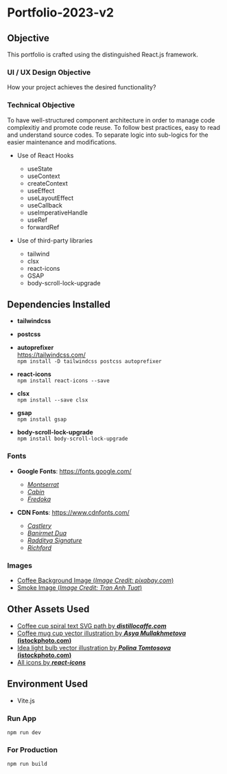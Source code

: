 # Portfolio-2023-v2

## Objective

This portfolio is crafted using the distinguished React.js framework.

### UI / UX Design Objective

How your project achieves the desired functionality?

### Technical Objective

To have well-structured component architecture in order to manage code complexitiy and promote code reuse.
To follow best practices, easy to read and understand source codes.
To separate logic into sub-logics for the easier maintenance and modifications.

- Use of React Hooks

  - useState
  - useContext
  - createContext
  - useEffect
  - useLayoutEffect
    <!-- - Control over the timing of animation -->
    <!-- - To avoid any flickering / flashing of the content (animation only starts before DOM painted) -->
  - useCallback
  - useImperativeHandle
  - useRef
  - forwardRef

- Use of third-party libraries
  - tailwind
  - clsx
  - react-icons
  - GSAP
  - body-scroll-lock-upgrade

## Dependencies Installed

- **tailwindcss**
- **postcss**
- **autoprefixer**<br />
  https://tailwindcss.com/<br />
  `npm install -D tailwindcss postcss autoprefixer`

- **react-icons**<br />
  `npm install react-icons --save`

- **clsx**<br/>
  `npm install --save clsx`

- **gsap**<br />
  `npm install gsap`

- **body-scroll-lock-upgrade**<br />
  `npm install body-scroll-lock-upgrade`

### Fonts

- **Google Fonts**: https://fonts.google.com/

  - [_Montserrat_](https://fonts.google.com/specimen/Montserrat)
  - [_Cabin_](https://fonts.google.com/specimen/Cabin)
  - [_Fredoka_](https://fonts.google.com/specimen/Fredoka)

- **CDN Fonts**: https://www.cdnfonts.com/

  - [_Castlery_](https://www.cdnfonts.com/castlery.font)
  - [_Banirmet Dua_](https://www.cdnfonts.com/banirmet-dua.font)
  - [_Radditya Signature_](https://www.cdnfonts.com/radditya-signature.font)
  - [_Richford_](https://www.cdnfonts.com/richford.font)

### Images

- [Coffee Background Image (_Image Credit: pixabay.com_)](https://pixabay.com/photos/coffee-drink-caffeine-beverage-cup-6371149/)
- [Smoke Image (_Image Credit: Tran Anh Tuat_)](https://github.com/trananhtuat/css-smoke-effect/tree/main)
<!-- - https://unsplash.com/photos/nBJHO6wmRWw (_Image Credit: Nathan Dumlao_)
- https://unsplash.com/photos/tA90pRfL2gM (_Image Credit: Nathan Dumlao_) -->

## Other Assets Used

- [Coffee cup spiral text SVG path by **_distillocaffe.com_**](https://distillocaffe.com/en/)
- [Coffee mug cup vector illustration by **_Asya Mullakhmetova_ (istockphoto.com)**](https://www.istockphoto.com/vector/vector-mug-with-hot-coffee-tea-drawn-by-one-line-with-the-addition-of-color-gm1345529779-423577631)
- [Idea light bulb vector illustration by **_Polina Tomtosova_ (istockphoto.com)**](https://www.istockphoto.com/vector/idea-light-bulb-doodle-hand-drawn-gm1347977917-425324482)
- [All icons by **_react-icons_**](https://react-icons.github.io/react-icons/)

## Environment Used

- Vite.js

### Run App

`npm run dev`

### For Production

`npm run build`
